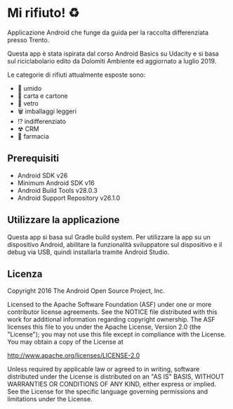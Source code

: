 # Mi rifiuto! ♻

Applicazione Android che funge da guida per la raccolta differenziata presso Trento.

Questa app è stata ispirata dal corso Android Basics su Udacity e si basa
sul riciclabolario edito da Dolomiti Ambiente ed aggiornato a luglio 2019.

Le categorie di rifiuti attualmente esposte sono:
- 💩 umido
- 📜 carta e cartone
- 🍷 vetro
- 🗑 imballaggi leggeri
- ⁉ indifferenziato
- ☢ CRM
- 💉 farmacia

## Prerequisiti

- Android SDK v26
- Minimum Android SDK v16
- Android Build Tools v28.0.3
- Android Support Repository v26.1.0

## Utilizzare la applicazione

Questa app si basa sul Gradle build system. Per utilizzare la app su un dispositivo
Android, abilitare la funzionalità sviluppatore sul dispositivo e il debug via USB,
quindi installarla tramite Android Studio.

## Licenza

Copyright 2016 The Android Open Source Project, Inc.

Licensed to the Apache Software Foundation (ASF) under one or more contributor
license agreements.  See the NOTICE file distributed with this work for
additional information regarding copyright ownership.  The ASF licenses this
file to you under the Apache License, Version 2.0 (the "License"); you may not
use this file except in compliance with the License.  You may obtain a copy of
the License at

http://www.apache.org/licenses/LICENSE-2.0

Unless required by applicable law or agreed to in writing, software
distributed under the License is distributed on an "AS IS" BASIS, WITHOUT
WARRANTIES OR CONDITIONS OF ANY KIND, either express or implied. See the
License for the specific language governing permissions and limitations under
the License.
